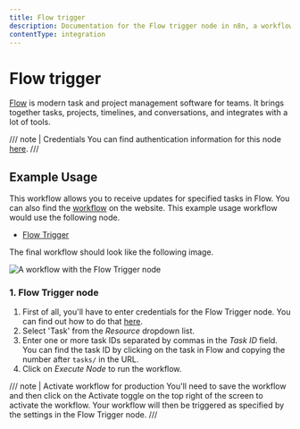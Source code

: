 ```yaml
---
title: Flow trigger
description: Documentation for the Flow trigger node in n8n, a workflow automation platform. Includes details of operations and configuration, and links to examples and credentials information.
contentType: integration
---
```


# Flow trigger

[Flow](https://www.getflow.com/) is modern task and project management software for teams. It brings together tasks, projects, timelines, and conversations, and integrates with a lot of tools.

/// note | Credentials
You can find authentication information for this node [here](/integrations/builtin/credentials/flow/).
///


## Example Usage

This workflow allows you to receive updates for specified tasks in Flow. You can also find the [workflow](https://n8n.io/workflows/508) on the website. This example usage workflow would use the following node.

- [Flow Trigger]()

The final workflow should look like the following image.

![A workflow with the Flow Trigger node](/_images/integrations/builtin/trigger-nodes/flowtrigger/workflow.png)


### 1. Flow Trigger node

1. First of all, you'll have to enter credentials for the Flow Trigger node. You can find out how to do that [here](/integrations/builtin/credentials/flow/).
2. Select 'Task' from the *Resource* dropdown list.
3. Enter one or more task IDs separated by commas in the *Task ID* field. You can find the task ID by clicking on the task in Flow and copying the number after `tasks/` in the URL.
4. Click on *Execute Node* to run the workflow.

/// note | Activate workflow for production
You'll need to save the workflow and then click on the Activate toggle on the top right of the screen to activate the workflow. Your workflow will then be triggered as specified by the settings in the Flow Trigger node.
///

